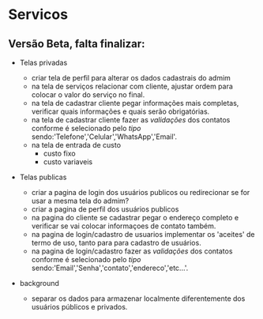 # Servicos


## Versão Beta, falta finalizar:
 -  Telas privadas
    - criar tela de perfil para alterar os dados cadastrais do admim
    - na tela de serviços relacionar com cliente, ajustar ordem para colocar o valor do serviço no final.
    - na tela de cadastrar cliente pegar informações mais completas, verificar quais informações e quais serão obrigatórias.
    - na tela de cadastrar cliente fazer as *validações* dos contatos conforme é selecionado pelo *tipo* sendo:'Telefone','Celular','WhatsApp','Email'.
    - na tela de entrada de custo
        - custo fixo
        - custo variaveis
 - Telas publicas
    - criar a pagina de login dos usuários publicos ou redirecionar se for usar a mesma tela do admim?
    - criar a pagina de perfil dos usuários publicos
    - na pagina do cliente se cadastrar pegar o endereço completo e verificar se vai colocar informaçoes de contato também.
    - na pagina de login/cadastro de usuarios implementar os 'aceites' de termo de uso, tanto para para cadastro de usuários.
    - na pagina de login/cadastro fazer as *validações* dos contatos conforme é selecionado pelo *tipo* sendo:'Email','Senha','contato','endereco','etc...'.

- background
    - separar os dados para armazenar localmente diferentemente dos usuários públicos e privados.